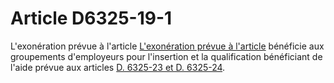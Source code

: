 # Article D6325-19-1

L'exonération prévue à l'article [L'exonération prévue à l'article][1] bénéficie aux groupements d'employeurs pour l'insertion et la qualification bénéficiant de l'aide prévue aux articles [D. 6325-23 et D. 6325-24][2].

 [1]: /affichCodeArticle.do?cidTexte=LEGITEXT000006072050&idArticle=LEGIARTI000006904269&dateTexte=&categorieLien=cid
 [2]: /affichCodeArticle.do?cidTexte=LEGITEXT000006072050&idArticle=LEGIARTI000031088260&dateTexte=&categorieLien=id
